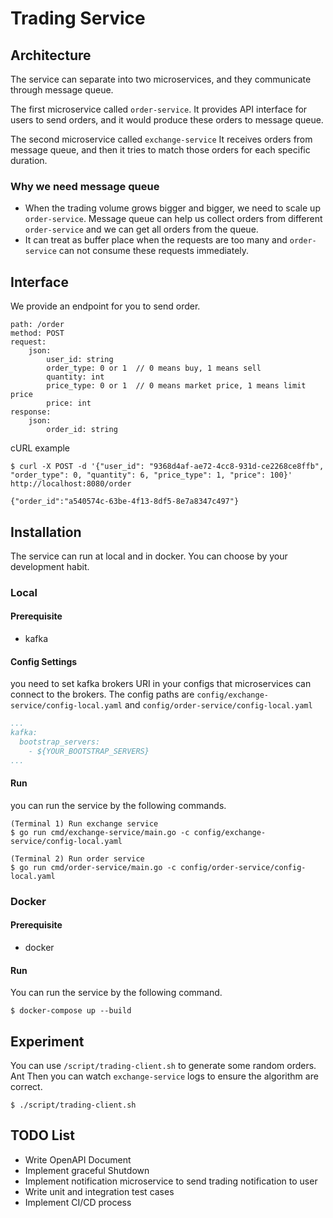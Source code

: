 # Trading Service
## Architecture
The service can separate into two microservices, and they communicate through message queue.

The first microservice called `order-service`.
It provides API interface for users to send orders, and it would produce these orders to message queue. 

The second microservice called `exchange-service`
It receives orders from message queue, and then it tries to match those orders for each specific duration. 
### Why we need message queue
* When the trading volume grows bigger and bigger, we need to scale up `order-service`. Message queue can help us collect orders from different `order-service` and we can get all orders from the queue.
* It can treat as buffer place when the requests are too many and `order-service` can not consume these requests immediately.

## Interface
We provide an endpoint for you to send order.
```
path: /order
method: POST
request:
    json:
        user_id: string
        order_type: 0 or 1  // 0 means buy, 1 means sell
        quantity: int
        price_type: 0 or 1  // 0 means market price, 1 means limit price
        price: int
response:
    json:
        order_id: string
```

cURL example
```shell
$ curl -X POST -d '{"user_id": "9368d4af-ae72-4cc8-931d-ce2268ce8ffb", "order_type": 0, "quantity": 6, "price_type": 1, "price": 100}' http://localhost:8080/order

{"order_id":"a540574c-63be-4f13-8df5-8e7a8347c497"}
```

## Installation
The service can run at local and in docker. You can choose by your development habit.

### Local
#### Prerequisite
* kafka
#### Config Settings
you need to set kafka brokers URI in your configs that microservices can connect to the brokers.
The config paths are `config/exchange-service/config-local.yaml` and `config/order-service/config-local.yaml`
```yaml
...
kafka:
  bootstrap_servers:
    - ${YOUR_BOOTSTRAP_SERVERS}
...
```
#### Run
you can run the service by the following commands.
```shell
(Terminal 1) Run exchange service
$ go run cmd/exchange-service/main.go -c config/exchange-service/config-local.yaml

(Terminal 2) Run order service
$ go run cmd/order-service/main.go -c config/order-service/config-local.yaml
```

### Docker
#### Prerequisite
* docker
#### Run
You can run the service by the following command.
```shell
$ docker-compose up --build
```

## Experiment
You can use `/script/trading-client.sh` to generate some random orders.
Ant Then you can watch `exchange-service` logs to ensure the algorithm are correct.

```shell
$ ./script/trading-client.sh
```

## TODO List
* Write OpenAPI Document
* Implement graceful Shutdown
* Implement notification microservice to send trading notification to user
* Write unit and integration test cases
* Implement CI/CD process
